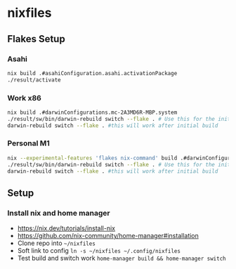 # nixfiles

## Flakes Setup

### Asahi
```bash
nix build .#asahiConfiguration.asahi.activationPackage
./result/activate
```

### Work x86
```bash
nix build .#darwinConfigurations.mc-2A3MD6R-MBP.system
./result/sw/bin/darwin-rebuild switch --flake . # Use this for the initial build
darwin-rebuild switch --flake . #this will work after initial build
```

### Personal M1
```bash
nix --experimental-features 'flakes nix-command' build .#darwinConfigurations.Bebop.system
./result/sw/bin/darwin-rebuild switch --flake . # Use this for the initial build
darwin-rebuild switch --flake . #this will work after initial build
```

## Setup

### Install nix and home manager
- https://nix.dev/tutorials/install-nix
- https://github.com/nix-community/home-manager#installation
- Clone repo into `~/nixfiles`
- Soft link to config `ln -s ~/nixfiles ~/.config/nixfiles`
- Test build and switch work `home-manager build && home-manager switch`
